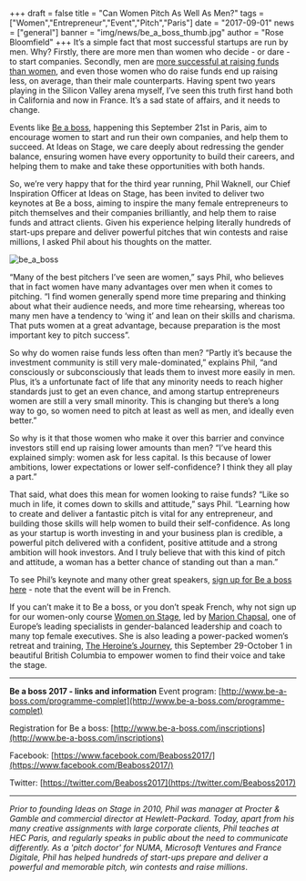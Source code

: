 +++
draft		= false
title		= "Can Women Pitch As Well As Men?"
tags		= ["Women","Entrepreneur","Event","Pitch","Paris"]
date		= "2017-09-01"
news	= ["general"] 
banner	= "img/news/be_a_boss_thumb.jpg"
author	= "Rose Bloomfield"
+++
It’s a simple fact that most successful startups are run by men. Why? Firstly, there are more men than women who decide - or dare - to start companies. Secondly, men are [more successful at raising funds than women](http://fortune.com/2017/03/13/female-founders-venture-capital/), and even those women who do raise funds end up raising less, on average, than their male counterparts. Having spent two years playing in the Silicon Valley arena myself, I’ve seen this truth first hand both in California and now in France. It’s a sad state of affairs, and it needs to change.

Events like [Be a boss](http://www.be-a-boss.com/), happening this September 21st in Paris, aim to encourage women to start and run their own companies, and help them to succeed. At Ideas on Stage, we care deeply about redressing the gender balance, ensuring women have every opportunity to build their careers, and helping them to make and take these opportunities with both hands. 

So, we’re very happy that for the third year running, Phil Waknell, our Chief Inspiration Officer at Ideas on Stage, has been invited to deliver two keynotes at Be a boss, aiming to inspire the many female entrepreneurs to pitch themselves and their companies brilliantly, and help them to raise funds and attract clients. Given his experience helping literally hundreds of start-ups prepare and deliver powerful pitches that win contests and raise millions, I asked Phil about his thoughts on the matter.

![be_a_boss][pic1]

“Many of the best pitchers I’ve seen are women,” says Phil, who believes that in fact women have many advantages over men when it comes to pitching. “I find women generally spend more time preparing and thinking about what their audience needs, and more time rehearsing, whereas too many men have a tendency to ‘wing it’ and lean on their skills and charisma. That puts women at a great advantage, because preparation is the most important key to pitch success”.

So why do women raise funds less often than men? “Partly it’s because the investment community is still very male-dominated,” explains Phil, “and consciously or subconsciously that leads them to invest more easily in men. Plus, it’s a unfortunate fact of life that any minority needs to reach higher standards just to get an even chance, and among startup entrepreneurs women are still a very small minority. This is changing but there’s a long way to go, so women need to pitch at least as well as men, and ideally even better.”

So why is it that those women who make it over this barrier and convince investors still end up raising lower amounts than men? “I’ve heard this explained simply: women ask for less capital. Is this because of lower ambitions, lower expectations or lower self-confidence? I think they all play a part.”

That said, what does this mean for women looking to raise funds? “Like so much in life, it comes down to skills and attitude,” says Phil. “Learning how to create and deliver a fantastic pitch is vital for any entrepreneur, and building those skills will help women to build their self-confidence. As long as your startup is worth investing in and your business plan is credible, a powerful pitch delivered with a confident, positive attitude and a strong ambition will hook investors. And I truly believe that with this kind of pitch and attitude, a woman has a better chance of standing out than a man.”

To see Phil’s keynote and many other great speakers, [sign up for Be a boss here](http://www.be-a-boss.com/inscriptions) - note that the event will be in French.

If you can’t make it to Be a boss, or you don’t speak French, why not sign up for our women-only course [Women on Stage](https://www.ideasonstage.com/training-workshops/women-on-stage/), led by [Marion Chapsal](https://www.ideasonstage.com/team/marion-chapsal/), one of Europe’s leading specialists in gender-balanced leadership and coach to many top female executives. She is also leading a power-packed women’s retreat and training, [The Heroine’s Journey](https://www.eventbrite.ca/e/the-heroines-journey-she-finds-her-voice-and-takes-the-stage-tickets-33416050306), this September 29-October 1 in beautiful British Columbia to empower women to find their voice and take the stage.

___

**Be a boss 2017 - links and information**
Event program: [http://www.be-a-boss.com/programme-complet](http://www.be-a-boss.com/programme-complet)

Registration for Be a boss: [http://www.be-a-boss.com/inscriptions](http://www.be-a-boss.com/inscriptions)

Facebook: [https://www.facebook.com/Beaboss2017/](https://www.facebook.com/Beaboss2017/) 

Twitter: [https://twitter.com/Beaboss2017](https://twitter.com/Beaboss2017)






---
*Prior to founding Ideas on Stage in 2010, Phil was manager at Procter & Gamble and commercial director at Hewlett-Packard. Today, apart from his many creative assignments with large corporate clients, Phil teaches at HEC Paris, and regularly speaks in public about the need to communicate differently. As a 'pitch doctor' for NUMA, Microsoft Ventures and France Digitale, Phil has helped hundreds of start-ups prepare and deliver a powerful and memorable pitch, win contests and raise millions*.


[pic1]: /img/news/be_a_boss.jpg
